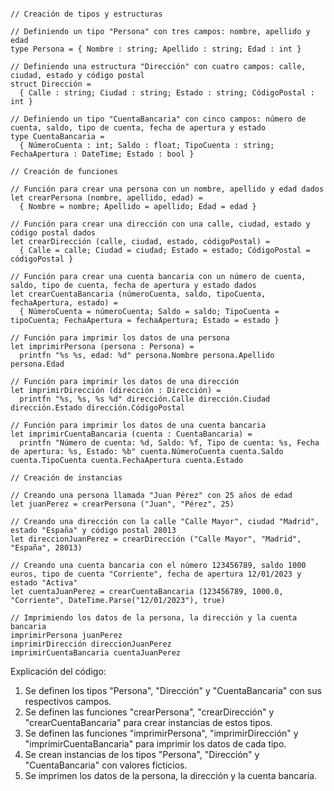 ```f#

// Creación de tipos y estructuras

// Definiendo un tipo "Persona" con tres campos: nombre, apellido y edad
type Persona = { Nombre : string; Apellido : string; Edad : int }

// Definiendo una estructura "Dirección" con cuatro campos: calle, ciudad, estado y código postal
struct Dirección =
  { Calle : string; Ciudad : string; Estado : string; CódigoPostal : int }

// Definiendo un tipo "CuentaBancaria" con cinco campos: número de cuenta, saldo, tipo de cuenta, fecha de apertura y estado
type CuentaBancaria =
  { NúmeroCuenta : int; Saldo : float; TipoCuenta : string; FechaApertura : DateTime; Estado : bool }

// Creación de funciones

// Función para crear una persona con un nombre, apellido y edad dados
let crearPersona (nombre, apellido, edad) =
  { Nombre = nombre; Apellido = apellido; Edad = edad }

// Función para crear una dirección con una calle, ciudad, estado y código postal dados
let crearDirección (calle, ciudad, estado, códigoPostal) =
  { Calle = calle; Ciudad = ciudad; Estado = estado; CódigoPostal = códigoPostal }

// Función para crear una cuenta bancaria con un número de cuenta, saldo, tipo de cuenta, fecha de apertura y estado dados
let crearCuentaBancaria (númeroCuenta, saldo, tipoCuenta, fechaApertura, estado) =
  { NúmeroCuenta = númeroCuenta; Saldo = saldo; TipoCuenta = tipoCuenta; FechaApertura = fechaApertura; Estado = estado }

// Función para imprimir los datos de una persona
let imprimirPersona (persona : Persona) =
  printfn "%s %s, edad: %d" persona.Nombre persona.Apellido persona.Edad

// Función para imprimir los datos de una dirección
let imprimirDirección (dirección : Dirección) =
  printfn "%s, %s, %s %d" dirección.Calle dirección.Ciudad dirección.Estado dirección.CódigoPostal

// Función para imprimir los datos de una cuenta bancaria
let imprimirCuentaBancaria (cuenta : CuentaBancaria) =
  printfn "Número de cuenta: %d, Saldo: %f, Tipo de cuenta: %s, Fecha de apertura: %s, Estado: %b" cuenta.NúmeroCuenta cuenta.Saldo cuenta.TipoCuenta cuenta.FechaApertura cuenta.Estado

// Creación de instancias

// Creando una persona llamada "Juan Pérez" con 25 años de edad
let juanPerez = crearPersona ("Juan", "Pérez", 25)

// Creando una dirección con la calle "Calle Mayor", ciudad "Madrid", estado "España" y código postal 28013
let direccionJuanPerez = crearDirección ("Calle Mayor", "Madrid", "España", 28013)

// Creando una cuenta bancaria con el número 123456789, saldo 1000 euros, tipo de cuenta "Corriente", fecha de apertura 12/01/2023 y estado "Activa"
let cuentaJuanPerez = crearCuentaBancaria (123456789, 1000.0, "Corriente", DateTime.Parse("12/01/2023"), true)

// Imprimiendo los datos de la persona, la dirección y la cuenta bancaria
imprimirPersona juanPerez
imprimirDirección direccionJuanPerez
imprimirCuentaBancaria cuentaJuanPerez

```

Explicación del código:

1. Se definen los tipos "Persona", "Dirección" y "CuentaBancaria" con sus respectivos campos.
2. Se definen las funciones "crearPersona", "crearDirección" y "crearCuentaBancaria" para crear instancias de estos tipos.
3. Se definen las funciones "imprimirPersona", "imprimirDirección" y "imprimirCuentaBancaria" para imprimir los datos de cada tipo.
4. Se crean instancias de los tipos "Persona", "Dirección" y "CuentaBancaria" con valores ficticios.
5. Se imprimen los datos de la persona, la dirección y la cuenta bancaria.